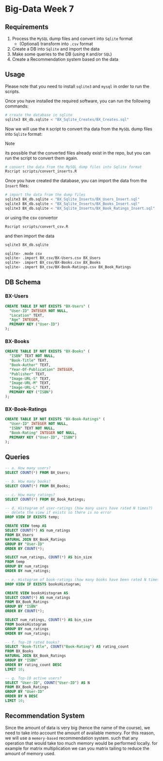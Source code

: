 # Big-Data Week 7

## Requirements

1. Process the `MySQL` dump files and convert into `Sqlite` format
   - (Optional) transform into `.csv` format
2. Create a DB into `Sqlite` and import the data
3. Make some queries to the DB (using `R` and/or `SQL`)
4. Create a Recommendation system based on the data

## Usage

Please note that you need to install `sqlite3` and `mysql` in order to run the scripts.

Once you have installed the required software, you can run the following commands:

```bash
# create the database in sqlite
sqlite3 BX_db.sqlite < "BX_Sqlite_Creates/BX_Creates.sql"
```

Now we will use the `R` script to convert tha data from the `MySQL` dump files into `Sqlite` format:

> [!Note] 
> its possible that the converted files already exist in the repo, but you can run the script to convert them again.

```bash
# convert the data from the MySQL dump files into Sqlite format
Rscript scripts/convert_inserts.R
```

Once you have created the database, you can import the data from the `Insert` files:

```bash
# import the data from the dump files
sqlite3 BX_db.sqlite < "BX_Sqlite_Inserts/BX_Users_Insert.sql"
sqlite3 BX_db.sqlite < "BX_Sqlite_Inserts/BX_Books_Insert.sql"
sqlite3 BX_db.sqlite < "BX_Sqlite_Inserts/BX_Book_Ratings_Insert.sql"
```

or using the csv convertor

```bash
Rscript scripts/convert_csv.R
```

and then import the data

```bash
sqlite3 BX_db.sqlite

sqlite> .mode csv
sqlite> .import BX_csv/BX-Users.csv BX_Users
sqlite> .import BX_csv/BX-Books.csv BX_Books
sqlite> .import BX_csv/BX-Book-Ratings.csv BX_Book_Ratings
```

## DB Schema

### BX-Users

```sql
CREATE TABLE IF NOT EXISTS "BX-Users" (
  "User-ID" INTEGER NOT NULL,
  "Location" TEXT,
  "Age" INTEGER,
  PRIMARY KEY ("User-ID")
);
```

### BX-Books

```sql
CREATE TABLE IF NOT EXISTS "BX-Books" (
  "ISBN" TEXT NOT NULL,
  "Book-Title" TEXT,
  "Book-Author" TEXT,
  "Year-Of-Publication" INTEGER,
  "Publisher" TEXT,
  "Image-URL-S" TEXT,
  "Image-URL-M" TEXT,
  "Image-URL-L" TEXT,
  PRIMARY KEY ("ISBN")
);
```

### BX-Book-Ratings

```sql
CREATE TABLE IF NOT EXISTS "BX-Book-Ratings" (
  "User-ID" INTEGER NOT NULL,
  "ISBN" TEXT NOT NULL,
  "Book-Rating" INTEGER NOT NULL,
  PRIMARY KEY ("User-ID", "ISBN")
);
```

## Queries

```sql
-- a. How many users?
SELECT COUNT(*) FROM BX_Users;

-- b. How many books?
SELECT COUNT(*) FROM BX_Books;

-- c. How many ratings?
SELECT COUNT(*) FROM BX_Book_Ratings;

-- d. Histogram of user-ratings (how many users have rated N times?)
-- delete the view if exists so there is no error
DROP VIEW IF EXISTS temp;

CREATE VIEW temp AS
SELECT COUNT(*) AS num_ratings
FROM BX_Users
NATURAL JOIN BX_Book_Ratings
GROUP BY "User-ID"
ORDER BY COUNT(*);

SELECT num_ratings, COUNT(*) AS bin_size
FROM temp
GROUP BY num_ratings
ORDER BY num_ratings;

-- e. Histogram of book-ratings (how many books have been rated N times?)
DROP VIEW IF EXISTS booksHistogram;

CREATE VIEW booksHistogram AS
SELECT COUNT(*) AS num_ratings
FROM BX_Book_Ratings
GROUP BY "ISBN"
ORDER BY COUNT(*);

SELECT num_ratings, COUNT(*) AS bin_size
FROM booksHistogram
GROUP BY num_ratings
ORDER BY num_ratings;

-- f. Top-10 rated books?
SELECT "Book-Title", COUNT("Book-Rating") AS rating_count
FROM BX_Books
NATURAL JOIN BX_Book_Ratings
GROUP BY "ISBN"
ORDER BY rating_count DESC
LIMIT 10;

-- g. Top-10 active users?
SELECT "User-ID", COUNT("User-ID") AS N
FROM BX_Book_Ratings
GROUP BY "User-ID"
ORDER BY N DESC
LIMIT 10;
```

## Recommendation System

Since the amount of data is very big (hence the name of the course), we need to take into account the amount of available memory. For this reason, we will use a `memory-based` recommendation system. such that any operation that would take too much memory would be performed locally. for example for matrix multiplication we can you matrix tailing to reduce the amount of memory used.
